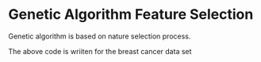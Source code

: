 # Genetic Algorithm Feature Selection

Genetic algorithm is based on nature selection process.

The above code is wriiten for the breast cancer data set
